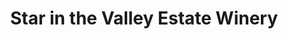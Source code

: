 ---
title: "Star in the Valley Estate Winery"
url: /strasburg/star-in-the-valley-estate-winery/
shop: alcohol
---